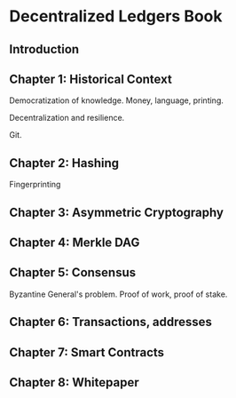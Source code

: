 # Decentralized Ledgers Book

## Introduction

## Chapter 1: Historical Context

Democratization of knowledge. Money, language, printing. 

Decentralization and resilience.

Git.

## Chapter 2: Hashing

Fingerprinting

## Chapter 3: Asymmetric Cryptography

## Chapter 4: Merkle DAG

## Chapter 5: Consensus

Byzantine General's problem. Proof of work, proof of stake. 

## Chapter 6: Transactions, addresses

## Chapter 7: Smart Contracts 

## Chapter 8: Whitepaper
